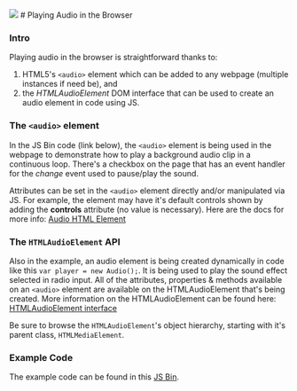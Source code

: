 <img src="https://i.imgur.com/Ae7LmVX.jpg">
# Playing Audio in the Browser

### Intro

Playing audio in the browser is straightforward thanks to:

1. HTML5's `<audio>` element which can be added to any webpage (multiple instances if need be), and
2. the _HTMLAudioElement_ DOM interface that can be used to create an audio element in code using JS.

### The `<audio>` element

In the JS Bin code (link below), the `<audio>` element is being used in the webpage to demonstrate how to play a background audio clip in a continuous loop.  There's a checkbox on the page that has an event handler for the _change_ event used to pause/play the sound.

Attributes can be set in the `<audio>` element directly and/or manipulated via JS. For example, the element may have it's default controls shown by adding the **controls** attribute (no value is necessary). Here are the docs for more info: [Audio HTML Element](https://developer.mozilla.org/en-US/docs/Web/HTML/Element/audio)

### The `HTMLAudioElement` API

Also in the example, an audio element is being created dynamically in code like this `var player = new Audio();`.  It is being used to play the sound effect selected in radio input. All of the attributes, properties & methods available on an `<audio>` element are available on the HTMLAudioElement that's being created.  More information on the HTMLAudioElement can be found here: [HTMLAudioElement interface](https://developer.mozilla.org/en-US/docs/Web/API/HTMLAudioElement)

Be sure to browse the `HTMLAudioElement`'s object hierarchy, starting with it's parent class, `HTMLMediaElement`.
  
### Example Code

The example code can be found in this [JS Bin](http://jsbin.com/zujoja/edit?html,js,output).